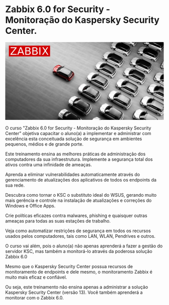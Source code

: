 # Zabbix 6.0 for Security - Monitoração do Kaspersky Security Center.



![Alt Text](https://github.com/MagnoMonteCerqueira/ZABBIX---Open-Source-Monitoring-Software-for-Automotive-Monitoring/raw/main/Imgs/1641929639393.jpg)

O curso "Zabbix 6.0 for Security - Monitoração do Kaspersky Security Center" objetiva capacitar o aluno(a) a implementar e administrar com excelência esta conceituada solução de segurança em ambientes pequenos, médios e de grande porte.

Este treinamento ensina as melhores práticas de administração dos computadores da sua infraestrutura. Implemente a segurança total dos ativos contra uma infinidade de ameaças.

Aprenda a eliminar vulnerabilidades automaticamente através do gerenciamento de atualizações dos aplicativos de todos os endpoints da sua rede.

Descubra como tornar o KSC o substituto ideal do WSUS, gerando muito mais gerência e controle na instalação de atualizações e correções do Windows e Office Apps.

Crie políticas eficazes contra malwares, phishing e quaisquer outras ameaças para todas as suas estações de trabalho.

Veja como automatizar restrições de segurança em todos os recursos usados pelos computadores, tais como LAN, WLAN, Pendrives e outros.

O curso vai além, pois o aluno(a) não apenas aprenderá a fazer a gestão do servidor KSC, mas também a monitorá-lo através da poderosa solução Zabbix 6.0

Mesmo que o Kaspersky Security Center possua recursos de monitoramento de endpoints e dele mesmo, o monitoramento Zabbix é muito mais eficaz e confiável.

Ou seja, este treinamento não ensina apenas a administrar a solução Kaspersky Security Center (versão 13). Você também aprenderá a monitorar com o Zabbix 6.0.
